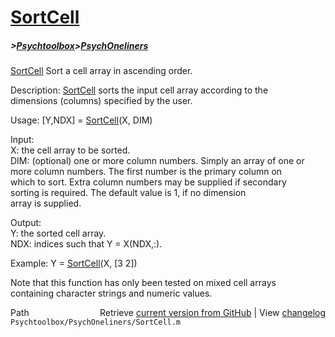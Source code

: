 # [SortCell](SortCell)
##### >[Psychtoolbox](Psychtoolbox)>[PsychOneliners](PsychOneliners)

 [SortCell](SortCell)    Sort a cell array in ascending order.  
  
 Description: [SortCell](SortCell) sorts the input cell array according to the  
   dimensions (columns) specified by the user.  
  
 Usage: [Y,NDX] = [SortCell](SortCell)(X, DIM)  
  
 Input:  
     X: the cell array to be sorted.  
  DIM: (optional) one or more column numbers. Simply an array of one or  
       more column numbers.  The first number is the primary column on  
       which to sort. Extra column numbers may be supplied if secondary  
       sorting is required. The default value is 1, if no dimension  
       array is supplied.  
  
 Output:  
     Y: the sorted cell array.  
   NDX: indices such that Y = X(NDX,:).  
  
 Example:    Y = [SortCell](SortCell)(X, [3 2])  
  
 Note that this function has only been tested on mixed cell arrays  
 containing character strings and numeric values.  




<div class="code_header" style="text-align:right;">
  <span style="float:left;">Path&nbsp;&nbsp;</span> <span class="counter">Retrieve <a href=
  "https://raw.github.com/Psychtoolbox-3/Psychtoolbox-3/beta/Psychtoolbox/PsychOneliners/SortCell.m">current version from GitHub</a> | View <a href=
  "https://github.com/Psychtoolbox-3/Psychtoolbox-3/commits/beta/Psychtoolbox/PsychOneliners/SortCell.m">changelog</a></span>
</div>
<div class="code">
  <code>Psychtoolbox/PsychOneliners/SortCell.m</code>
</div>

